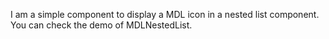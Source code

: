 I am a simple component to display a MDL icon in a nested list component. You can check the demo of MDLNestedList.